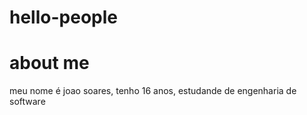 # hello-people
# about me
meu nome é joao soares, tenho 16 anos, estudande de engenharia de software
